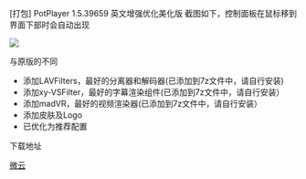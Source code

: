 [打包] PotPlayer 1.5.39659 英文增强优化美化版
截图如下，控制面板在鼠标移到界面下部时会自动出现

![](./image/0001.png)

与原版的不同

- 添加LAVFilters，最好的分离器和解码器(已添加到7z文件中，请自行安装)
- 添加xy-VSFilter，最好的字幕渲染组件(已添加到7z文件中，请自行安装）
- 添加madVR，最好的视频渲染器(已添加到7z文件中，请自行安装）
- 添加皮肤及Logo
- 已优化为推荐配置

下载地址

[微云](http://url.cn/Ng76bv)
